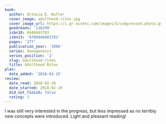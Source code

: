 ```yaml
---
book:
  author: Octavia E. Butler
  cover_image: adulthood-rites.jpg
  cover_image_url: https://i.gr-assets.com/images/S/compressed.photo.goodreads.com/books/1390116834l/116249.jpg
  goodreads: '116249'
  isbn10: 0446603783
  isbn13: '9780446603782'
  pages: '277'
  publication_year: '1988'
  series: Xenogenesis
  series_position: '2'
  slug: adulthood-rites
  title: Adulthood Rites
plan:
  date_added: '2018-02-15'
review:
  date_read: 2018-02-20
  date_started: 2018-02-19
  did_not_finish: false
  rating: 3
---
```


I was still very interested in the progress, but less impressed as no terribly new concepts were introduced. Light and pleasant reading!
